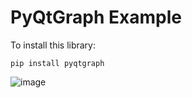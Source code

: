 # PyQtGraph Example

To install this library:  
```
pip install pyqtgraph
```

![image](https://user-images.githubusercontent.com/94933775/169186166-b4db4490-a455-40e3-b52d-2c57e631294f.png)
